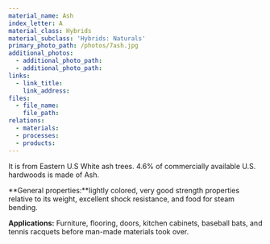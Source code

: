 ```yaml
---
material_name: Ash
index_letter: A
material_class: Hybrids
material_subclass: 'Hybrids: Naturals'
primary_photo_path: /photos/7ash.jpg
additional_photos:
  - additional_photo_path:
  - additional_photo_path:
links:
  - link_title:
    link_address:
files:
  - file_name:
    file_path:
relations:
  - materials:
  - processes:
  - products:
---
```



It is from Eastern U.S White ash trees. 4.6% of commercially available U.S. hardwoods is made of Ash.

**General properties:**lightly colored, very good strength properties relative to its weight, excellent shock resistance, and food for steam bending.

**Applications:** Furniture, flooring, doors, kitchen cabinets, baseball bats, and tennis racquets before man-made materials took over.
